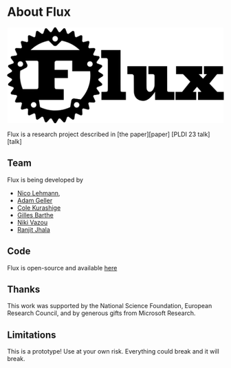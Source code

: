 # About Flux

<img src="img/logo-wide.svg" class="flux-logo" alt="Flux Logo">

Flux is a research project described in [the paper][paper] [PLDI 23 talk][talk] 


## Team

Flux is being developed by

* [Nico Lehmann](https://github.com/nilehmann),
* [Adam Geller](https://www.cs.ubc.ca/~atgeller/)
* [Cole Kurashige](https://www.cole-k.com/)
* [Gilles Barthe](https://gbarthe.github.io/)
* [Niki Vazou](https://nikivazou.github.io/)
* [Ranjit Jhala](https://cseweb.ucsd.edu/~rjhala)

## Code

Flux is open-source and available [here](http://github.com/liquid-rust/flux)

## Thanks

This work was supported by the National Science Foundation, European Research Council,
and by generous gifts from Microsoft Research.

[pldi23-paper]: https://ranjitjhala.github.io/static/flux-pldi23.pdf
[popl25-paper]: https://ranjitjhala.github.io/static/flux-popl25.pdf
[pldi23-talk]: https://www.youtube.com/watch?v=3iYt2JTXCwM

## Limitations

This is a prototype! Use at your own risk. Everything could break and it will break.
